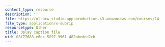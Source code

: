 ```yaml
---
content_type: resource
description: ''
file: https://ol-ocw-studio-app-production.s3.amazonaws.com/courses/14-73-the-challenge-of-world-poverty-spring-2011/08f77688e6dc58979961482bbeded2cb_kvmrpgEReX8.vtt
file_type: application/x-subrip
resourcetype: Other
title: 3play caption file
uid: 08f77688-e6dc-5897-9961-482bbeded2cb
---
```

